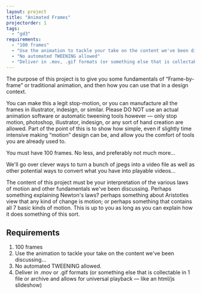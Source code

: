 ```yaml
---
layout: project
title: "Animated Frames"
projectorder: 1
tags:
  - "gd3"
requirements:
  - "100 frames"
  - "Use the animation to tackle your take on the content we've been discussing"
  - "No automated TWEENING allowed"
  - "Deliver in .mov, .gif formats (or something else that is collectable in 1 file or archive, and allows for universal playback)"
---
```


The purpose of this project is to give you some fundamentals of “Frame-by-frame” or traditional animation, and then how you can use that in a design context.

You can make this a legit stop-motion, or you can manufacture all the frames in illustrator, indesign, or similar. Please DO NOT use an actual animation software or automatic tweening tools however — only stop motion, photoshop, illustrator, indesign, or any sort of hand creation are allowed. Part of the point of this is to show how simple, even if slightly time intensive making “motion” design can be, and allow you the comfort of tools you are already used to.

You must have 100 frames. No less, and preferably not much more...

We'll go over clever ways to turn a bunch of jpegs into a video file as well as other potential ways to convert what you have into playable videos…

The content of this project must be your interpretation of the various laws of motion and other fundamentals we've been discussing. Perhaps something explaining Newton's laws? perhaps something about Aristotles view that any kind of change is motion; or perhaps something that contains all 7 basic kinds of motion. This is up to you as long as you can explain how it does something of this sort.

## Requirements
1. 100 frames
2. Use the animation to tackle your take on the content we've been discussing…
3. No automated TWEENING allowed.
4. Deliver in .mov or .gif formats (or something else that is collectable in 1 file or archive and allows for universal playback — like an html/js slideshow)

